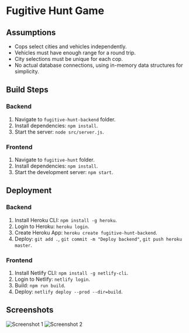 # Fugitive Hunt Game

## Assumptions
- Cops select cities and vehicles independently.
- Vehicles must have enough range for a round trip.
- City selections must be unique for each cop.
- No actual database connections, using in-memory data structures for simplicity.

## Build Steps

### Backend
1. Navigate to `fugitive-hunt-backend` folder.
2. Install dependencies: `npm install`.
3. Start the server: `node src/server.js`.

### Frontend
1. Navigate to `fugitive-hunt` folder.
2. Install dependencies: `npm install`.
3. Start the development server: `npm start`.

## Deployment
### Backend
1. Install Heroku CLI: `npm install -g heroku`.
2. Login to Heroku: `heroku login`.
3. Create Heroku App: `heroku create fugitive-hunt-backend`.
4. Deploy: `git add .`, `git commit -m "Deploy backend"`, `git push heroku master`.

### Frontend
1. Install Netlify CLI: `npm install -g netlify-cli`.
2. Login to Netlify: `netlify login`.
3. Build: `npm run build`.
4. Deploy: `netlify deploy --prod --dir=build`.

## Screenshots
![Screenshot 1](screenshot1.png)
![Screenshot 2](screenshot2.png)